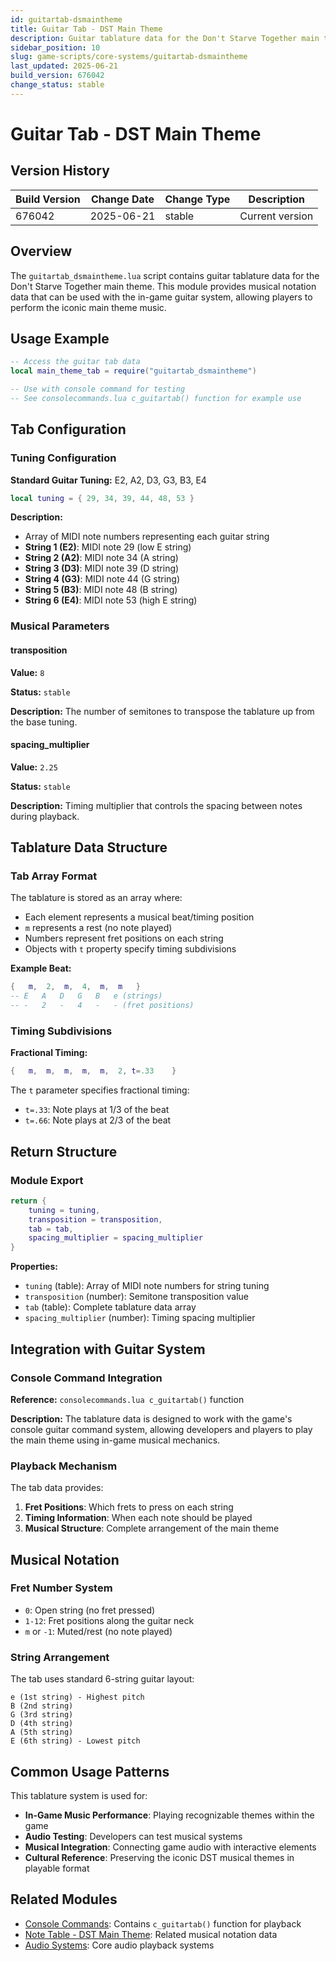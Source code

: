```yaml
---
id: guitartab-dsmaintheme
title: Guitar Tab - DST Main Theme
description: Guitar tablature data for the Don't Starve Together main theme
sidebar_position: 10
slug: game-scripts/core-systems/guitartab-dsmaintheme
last_updated: 2025-06-21
build_version: 676042
change_status: stable
---
```


# Guitar Tab - DST Main Theme

## Version History
| Build Version | Change Date | Change Type | Description |
|---|----|----|----|
| 676042 | 2025-06-21 | stable | Current version |

## Overview

The `guitartab_dsmaintheme.lua` script contains guitar tablature data for the Don't Starve Together main theme. This module provides musical notation data that can be used with the in-game guitar system, allowing players to perform the iconic main theme music.

## Usage Example

```lua
-- Access the guitar tab data
local main_theme_tab = require("guitartab_dsmaintheme")

-- Use with console command for testing
-- See consolecommands.lua c_guitartab() function for example use
```

## Tab Configuration

### Tuning Configuration

**Standard Guitar Tuning:** E2, A2, D3, G3, B3, E4

```lua
local tuning = { 29, 34, 39, 44, 48, 53 }
```

**Description:**
- Array of MIDI note numbers representing each guitar string
- **String 1 (E2)**: MIDI note 29 (low E string)
- **String 2 (A2)**: MIDI note 34 (A string)
- **String 3 (D3)**: MIDI note 39 (D string)
- **String 4 (G3)**: MIDI note 44 (G string)
- **String 5 (B3)**: MIDI note 48 (B string)
- **String 6 (E4)**: MIDI note 53 (high E string)

### Musical Parameters

#### transposition

**Value:** `8`

**Status:** `stable`

**Description:** The number of semitones to transpose the tablature up from the base tuning.

#### spacing_multiplier

**Value:** `2.25`

**Status:** `stable`

**Description:** Timing multiplier that controls the spacing between notes during playback.

## Tablature Data Structure

### Tab Array Format

The tablature is stored as an array where:
- Each element represents a musical beat/timing position
- `m` represents a rest (no note played)
- Numbers represent fret positions on each string
- Objects with `t` property specify timing subdivisions

**Example Beat:**
```lua
{	m,	2,	m,	4,	m,	m	}
-- E   A   D   G   B   e (strings)
-- -   2   -   4   -   - (fret positions)
```

### Timing Subdivisions

**Fractional Timing:**
```lua
{	m,	m,	m,	m,	m,	2, t=.33	}
```

The `t` parameter specifies fractional timing:
- `t=.33`: Note plays at 1/3 of the beat
- `t=.66`: Note plays at 2/3 of the beat

## Return Structure

### Module Export

```lua
return { 
    tuning = tuning, 
    transposition = transposition, 
    tab = tab, 
    spacing_multiplier = spacing_multiplier 
}
```

**Properties:**
- `tuning` (table): Array of MIDI note numbers for string tuning
- `transposition` (number): Semitone transposition value
- `tab` (table): Complete tablature data array
- `spacing_multiplier` (number): Timing spacing multiplier

## Integration with Guitar System

### Console Command Integration

**Reference:** `consolecommands.lua c_guitartab()` function

**Description:**
The tablature data is designed to work with the game's console guitar command system, allowing developers and players to play the main theme using in-game musical mechanics.

### Playback Mechanism

The tab data provides:
1. **Fret Positions**: Which frets to press on each string
2. **Timing Information**: When each note should be played
3. **Musical Structure**: Complete arrangement of the main theme

## Musical Notation

### Fret Number System

- `0`: Open string (no fret pressed)
- `1-12`: Fret positions along the guitar neck
- `m` or `-1`: Muted/rest (no note played)

### String Arrangement

The tab uses standard 6-string guitar layout:
```
e (1st string) - Highest pitch
B (2nd string)
G (3rd string)
D (4th string)
A (5th string)
E (6th string) - Lowest pitch
```

## Common Usage Patterns

This tablature system is used for:
- **In-Game Music Performance**: Playing recognizable themes within the game
- **Audio Testing**: Developers can test musical systems
- **Musical Integration**: Connecting game audio with interactive elements
- **Cultural Reference**: Preserving the iconic DST musical themes in playable format

## Related Modules

- [Console Commands](./consolecommands.md): Contains `c_guitartab()` function for playback
- [Note Table - DST Main Theme](./notetable_dsmaintheme.md): Related musical notation data
- [Audio Systems](mdc:dst-api-webdocs/path/to/audio.md): Core audio playback systems

